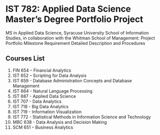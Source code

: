 # IST 782: Applied Data Science Master’s Degree Portfolio Project
MS in Applied Data Science, Syracuse University School of Information Studies, in collaboration with the Whitman School of Management: Project Portfolio Milestone Requirement Detailed Description and Procedures 

## Courses List
1. FIN 654 – Financial Analytics
2. IST 652 – Scripting for Data Analysis
3. IST 659 - Database Administration Concepts and Database Management 
4. IST 664 - Natural Language Processing  
5. IST 687 - Applied Data Science 
6. IST 707 - Data Analytics 
7. IST 718 - Big Data Analytics 
8. IST 719 - Information Visualization 
9. IST 772 - Statistical Methods in Information Science and Technology 
10. MBC 638 - Data Analysis and Decision Making
11. SCM 651 – Business Analytics 
